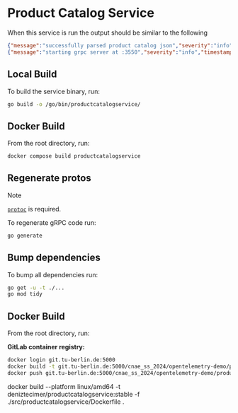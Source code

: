 # Product Catalog Service

When this service is run the output should be similar to the following

```json
{"message":"successfully parsed product catalog json","severity":"info","timestamp":"2022-06-02T23:54:10.191283363Z"}
{"message":"starting grpc server at :3550","severity":"info","timestamp":"2022-06-02T23:54:10.191849078Z"}
```

## Local Build

To build the service binary, run:

```sh
go build -o /go/bin/productcatalogservice/
```

## Docker Build

From the root directory, run:

```sh
docker compose build productcatalogservice
```

## Regenerate protos

> [!NOTE]
> [`protoc`](https://grpc.io/docs/protoc-installation/) is required.

To regenerate gRPC code run:

```sh
go generate
```

## Bump dependencies

To bump all dependencies run:

```sh
go get -u -t ./...
go mod tidy
```
## Docker Build

From the root directory, run:

**GitLab container registry:**
```sh
docker login git.tu-berlin.de:5000
docker build -t git.tu-berlin.de:5000/cnae_ss_2024/opentelemetry-demo/productcatalogservice:original -f ./src/productcatalogservice/Dockerfile .
docker push git.tu-berlin.de:5000/cnae_ss_2024/opentelemetry-demo/productcatalogservice:original
```
docker build --platform linux/amd64 -t deniztecimer/productcatalogservice:stable -f ./src/productcatalogservice/Dockerfile .